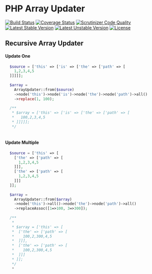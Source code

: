 PHP Array Updater
=================

[![Build Status](https://travis-ci.org/urakozz/php-array-updater.svg?branch=master)](https://travis-ci.org/urakozz/php-array-updater)
[![Coverage Status](https://img.shields.io/coveralls/urakozz/php-array-updater.svg)](https://coveralls.io/r/urakozz/php-array-updater?branch=master)
[![Scrutinizer Code Quality](https://scrutinizer-ci.com/g/urakozz/php-array-updater/badges/quality-score.png?b=master)](https://scrutinizer-ci.com/g/urakozz/php-array-updater/?branch=master)
[![Latest Stable Version](https://poser.pugx.org/kozz/array-updater/v/stable.svg)](https://packagist.org/packages/kozz/array-updater)
[![Latest Unstable Version](https://poser.pugx.org/kozz/array-updater/v/unstable.svg)](https://packagist.org/packages/kozz/array-updater)
[![License](http://img.shields.io/packagist/l/kozz/array-updater.svg)](https://packagist.org/packages/kozz/array-updater)

## Recursive Array Updater

#### Update One

```php
  $source = ['this' => ['is' => ['the' => ['path' => [
    1,2,3,4,5
  ]]]]];
  
  $array = 
    ArrayUpdater::from($source)
    ->node('this')->node('is')->node('the')->node('path')->all()
    ->replace(1, 100);
  
  /**
   * $array = ['this' => ['is' => ['the' => ['path' => [
   *   100,2,3,4,5
   * ]]]]];
   */
  
```

#### Update Multiple

```php
  $source = ['this' => [
    ['the' => ['path' => [
      1,2,3,4,5
    ]]],
    ['the' => ['path' => [
      1,2,3,4,5
    ]]]
  ]];
  
  $array = 
    ArrayUpdater::from($array)
    ->node('this')->all()->node('the')->node('path')->all()
    ->replaceAssoc([1=>100, 3=>300]);
  
  /**
   *
   * $array = ['this' => [
   *  ['the' => ['path' => [
   *    100,2,300,4,5
   *  ]]],
   *  ['the' => ['path' => [
   *    100,2,300,4,5
   *  ]]]
   * ]];
   */
   *
```
